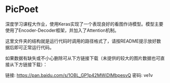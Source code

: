 # PicPoet

深度学习课程大作业，使用Keras实现了一个表现良好的看图作诗模型。模型主要使用了Encoder-Decoder框架，并加入了Attention机制。

这里文件夹的结构就是运行代码时调用的路径格式了，请按README提示放好数据后即可正常运行代码。

如果数据有缺失或不小心删除可从下方链接下载（未提供的较大的图片数据也可直接从下方链接下载）：

链接: https://pan.baidu.com/s/1OBL_GP1p42MWiDIMbpesvQ  密码: ve1v
